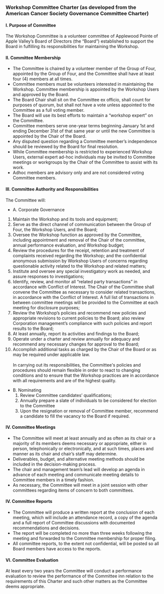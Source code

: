 ### Workshop Committee Charter (as developed from the American Cancer Society Governance Committee Charter)<br>
#### I.  Purpose of Committee
The Workshop Committee is a volunteer committee of Applewood Pointe of Apple Valley’s Board of Directors (the “Board”) established to support the Board in fulfilling its responsibilities for maintaining the Workshop.<br>
#### II. Committee Membership
-  The Committee is chaired by a volunteer member of the Group of Four, appointed by the Group of Four, and the Committee shall have at least four (4) members at all times.
-  Committee members must be volunteers interested in maintaining the Workshop. Committee membership is appointed by the Workshop Users and approved by the Board.
- The Board Chair shall sit on the Committee ex officio, shall count for purposes of quorum, but shall not have a vote unless appointed to the Committee as a full voting member.
- The Board will use its best efforts to maintain a “workshop expert” on the Committee.
- Committee members serve one-year terms beginning January 1st and ending December 31st of that same year or until the new Committee is appointed by the Chair of the Board.
- Any disputed question regarding a Committee member’s independence should be reviewed by the Board for final resolution.
-  While Committee membership is restricted to experienced Workshop Users, external expert ad-hoc individuals may be invited to Committee meetings or workgroups by the Chair of the Committee to assist with its work.
-  Adhoc members are advisory only and are not considered voting Committee members.<br>
#### III. Committee Authority and Responsibilities
The Committee will:
-  A. Corporate Governance
  1.	Maintain the Workshop and its tools and equipment;<br>
  2.	Serve as the direct channel of communication between the Group of Four, the Workshop Users, and the Board;
  3.	Oversee the Workshop function as approved by the Committee, including appointment and removal of the Chair of the committee, annual performance evaluation, and Workshop budget;
  4.	Review the procedures for the receipt, retention and treatment of complaints received regarding the Workshop; and the confidential anonymous submission by Workshop Users of concerns regarding questionable activity related to the Workshop and related matters;
  5.	Institute and oversee any special investigatory work as needed, and assure responses to investigations;
  6.	Identify, review, and monitor all “related party transactions” in accordance with Conflict of Interest. The Chair of the Committee shall convene the Committee as necessary to consider related transactions, in accordance with the Conflict of Interest. A full list of transactions in between committee meetings will be provided to the Committee at each meeting for disclosure purposes;
  7.	Review the Workshop’s policies and recommend new policies and appropriate revisions to current policies to the Board; also review Corporation management’s compliance with such policies and report results to the Board;
  8.	At least annually, report its activities and findings to the Board;
  9.	Operate under a charter and review annually for adequacy and recommend any necessary changes for approval to the Board;
  10.	Accomplish additional tasks as charged by the Chair of the Board or as may be required under applicable law. <br> <br>
In carrying out its responsibilities, the Committee's policies and procedures should remain flexible in order to react to changing conditions and to ensure that the Workshop practices are in accordance with all requirements and are of the highest quality.<br>
-  B. Nominating
	1.	Review Committee candidates’ qualifications;
	2.	Annually prepare a slate of individuals to be considered for election to the Committee
	3.	Upon the resignation or removal of Committee member, recommend a candidate to fill the vacancy to the Board if required. <br>   
#### IV. Committee Meetings
-  The Committee will meet at least annually and as often as its chair or a majority of its members deems necessary or appropriate, either in person, telephonically or electronically, and at such times, places and manner as its chair and chair’s staff may determine. 
-  Deliverables, budget, and alternative meeting methods should be included in the decision-making process. 
-  The chair and management team’s lead will develop an agenda in advance of each meeting and communicate meeting details to Committee members in a timely fashion.<br>
-  As necessary, the Committee will meet in a joint session with other committees regarding items of concern to both committees. <br>
#### IV. Committee Reports
-  The Committee will produce a written report at the conclusion of each meeting, which will include an attendance record, a copy of the agenda and a full report of Committee discussions with documented recommendations and decisions.
- The report will be completed no more than three weeks following the meeting and forwarded to the Committee membership for proper filing.
- All committee reports, to the extent not confidential, will be posted so all Board members have access to the reports.<br>
#### VI. Committee Evaluation
At least every two years the Committee will conduct a performance evaluation to review the performance of the Committee inn relation to the requirements of this Charter and such other matters as the Committee deems appropriate.
